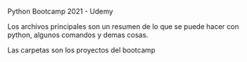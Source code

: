 Python Bootcamp 2021 - Udemy

Los archivos principales son un resumen de lo que se puede hacer con python, algunos comandos y demas cosas.

Las carpetas son los proyectos del bootcamp
